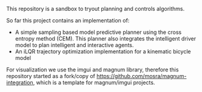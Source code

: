 
This repository is a sandbox to tryout planning and controls algorithms.


So far this project contains an implementation of:
* A simple sampling based model predictive planner using the cross entropy method (CEM). This planner also integrates the intelligent driver model to plan intelligent and interactive agents.
* An iLQR trajectory optimization implementation for a kinematic bicycle model 

For visualization we use the imgui and magnum library, therefore this repository started as a fork/copy of https://github.com/mosra/magnum-integration, which is a template for magnum/imgui projects.